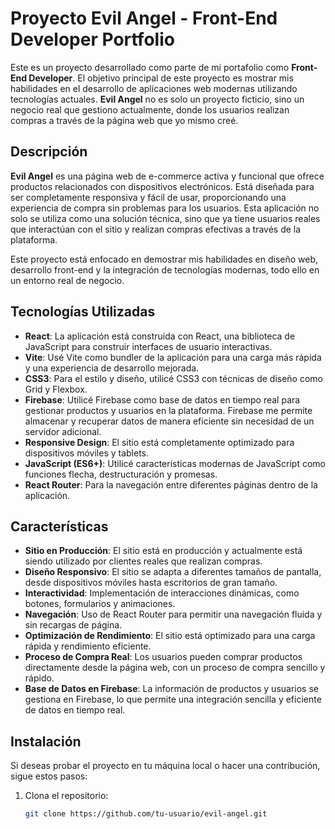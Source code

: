 # Proyecto Evil Angel - Front-End Developer Portfolio

Este es un proyecto desarrollado como parte de mi portafolio como **Front-End Developer**. El objetivo principal de este proyecto es mostrar mis habilidades en el desarrollo de aplicaciones web modernas utilizando tecnologías actuales. **Evil Angel** no es solo un proyecto ficticio, sino un negocio real que gestiono actualmente, donde los usuarios realizan compras a través de la página web que yo mismo creé.

## Descripción

**Evil Angel** es una página web de e-commerce activa y funcional que ofrece productos relacionados con dispositivos electrónicos. Está diseñada para ser completamente responsiva y fácil de usar, proporcionando una experiencia de compra sin problemas para los usuarios. Esta aplicación no solo se utiliza como una solución técnica, sino que ya tiene usuarios reales que interactúan con el sitio y realizan compras efectivas a través de la plataforma.

Este proyecto está enfocado en demostrar mis habilidades en diseño web, desarrollo front-end y la integración de tecnologías modernas, todo ello en un entorno real de negocio.

## Tecnologías Utilizadas

- **React**: La aplicación está construida con React, una biblioteca de JavaScript para construir interfaces de usuario interactivas.
- **Vite**: Usé Vite como bundler de la aplicación para una carga más rápida y una experiencia de desarrollo mejorada.
- **CSS3**: Para el estilo y diseño, utilicé CSS3 con técnicas de diseño como Grid y Flexbox.
- **Firebase**: Utilicé Firebase como base de datos en tiempo real para gestionar productos y usuarios en la plataforma. Firebase me permite almacenar y recuperar datos de manera eficiente sin necesidad de un servidor adicional.
- **Responsive Design**: El sitio está completamente optimizado para dispositivos móviles y tablets.
- **JavaScript (ES6+)**: Utilicé características modernas de JavaScript como funciones flecha, destructuración y promesas.
- **React Router**: Para la navegación entre diferentes páginas dentro de la aplicación.

## Características

- **Sitio en Producción**: El sitio está en producción y actualmente está siendo utilizado por clientes reales que realizan compras.
- **Diseño Responsivo**: El sitio se adapta a diferentes tamaños de pantalla, desde dispositivos móviles hasta escritorios de gran tamaño.
- **Interactividad**: Implementación de interacciones dinámicas, como botones, formularios y animaciones.
- **Navegación**: Uso de React Router para permitir una navegación fluida y sin recargas de página.
- **Optimización de Rendimiento**: El sitio está optimizado para una carga rápida y rendimiento eficiente.
- **Proceso de Compra Real**: Los usuarios pueden comprar productos directamente desde la página web, con un proceso de compra sencillo y rápido.
- **Base de Datos en Firebase**: La información de productos y usuarios se gestiona en Firebase, lo que permite una integración sencilla y eficiente de datos en tiempo real.

## Instalación

Si deseas probar el proyecto en tu máquina local o hacer una contribución, sigue estos pasos:

1. Clona el repositorio:
   ```bash
   git clone https://github.com/tu-usuario/evil-angel.git
